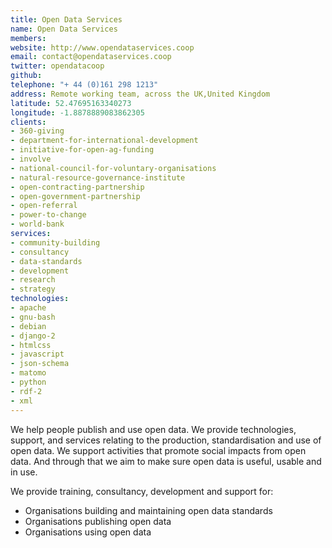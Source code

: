 ```yaml
---
title: Open Data Services
name: Open Data Services
members: 
website: http://www.opendataservices.coop
email: contact@opendataservices.coop
twitter: opendatacoop
github: 
telephone: "+ 44 (0)161 298 1213"
address: Remote working team, across the UK,United Kingdom
latitude: 52.47695163340273
longitude: -1.8878889083862305
clients:
- 360-giving
- department-for-international-development
- initiative-for-open-ag-funding
- involve
- national-council-for-voluntary-organisations
- natural-resource-governance-institute
- open-contracting-partnership
- open-government-partnership
- open-referral
- power-to-change
- world-bank
services:
- community-building
- consultancy
- data-standards
- development
- research
- strategy
technologies:
- apache
- gnu-bash
- debian
- django-2
- htmlcss
- javascript
- json-schema
- matomo
- python
- rdf-2
- xml
---
```


We help people publish and use open data.
We provide technologies, support, and services relating to the production, standardisation and use of open data. We support activities that promote social impacts from open data. And through that we aim to make sure open data is useful, usable and in use.

We provide training, consultancy, development and support for:

* Organisations building and maintaining open data standards  
* Organisations publishing open data  
* Organisations using open data